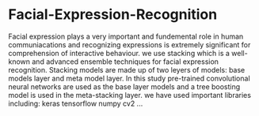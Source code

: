 # Facial-Expression-Recognition
Facial expression plays a very important and fundemental role in human communiacations and recognizing expressions is extremely significant for comprehension of interactive behaviour.
we use stacking  which is a well-known and advanced ensemble techniques for facial expression recognition. Stacking models are made up of two leyers of models: base models layer and meta model layer.
In this study pre-trained convolutional neural networks are used as the base layer models and a tree boosting model is used in the meta-stacking layer.
we have used important libraries including:
keras
tensorflow
numpy
cv2
...
